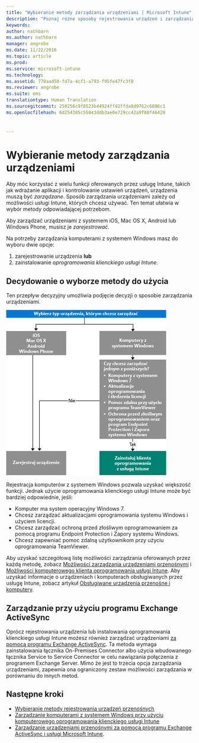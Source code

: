 ```yaml
---
title: "Wybieranie metody zarządzania urządzeniami | Microsoft Intune"
description: "Poznaj różne sposoby rejestrowania urządzeń i zarządzania nimi."
keywords: 
author: nathbarn
ms.author: nathbarn
manager: angrobe
ms.date: 11/22/2016
ms.topic: article
ms.prod: 
ms.service: microsoft-intune
ms.technology: 
ms.assetid: 770aad50-fd7a-4cf1-a793-f95fe47fc3f8
ms.reviewer: angrobe
ms.suite: ems
translationtype: Human Translation
ms.sourcegitcommit: 250256c9f8523b44924ff42ffda8d9762c6896c1
ms.openlocfilehash: 6d254385c55043ddb3ae0e729cc42a9f88f46428


---
```


# <a name="choose-how-to-manage-devices"></a>Wybieranie metody zarządzania urządzeniami

Aby móc korzystać z wielu funkcji oferowanych przez usługę Intune, takich jak wdrażanie aplikacji i kontrolowanie ustawień urządzeń, urządzenia muszą być *zarządzane*. Sposób zarządzania urządzeniami zależy od możliwości usługi Intune, których chcesz używać. Ten temat ułatwia w wybór metody odpowiadającej potrzebom.

Aby zarządzać urządzeniami z systemem iOS, Mac OS X, Android lub Windows Phone, musisz je *zarejestrować*.

Na potrzeby zarządzania komputerami z systemem Windows masz do wyboru dwie opcje:

1. zarejestrowanie urządzenia **lub**
2. zainstalowanie *oprogramowania klienckiego usługi Intune*.

## <a name="decide-which-method-to-use"></a>Decydowanie o wyborze metody do użycia
Ten przepływ decyzyjny umożliwia podjęcie decyzji o sposobie zarządzania urządzeniami.

![Przepływ decyzyjny umożliwiający podjęcie decyzji o sposobie zarządzania urządzeniami.](./media/choose-manage-method.png)

Rejestracja komputerów z systemem Windows pozwala uzyskać większość funkcji. Jednak użycie oprogramowania klienckiego usługi Intune może być bardziej odpowiednie, jeśli:

- Komputer ma system operacyjny Windows 7.
- Chcesz zarządzać aktualizacjami oprogramowania systemu Windows i użyciem licencji.
- Chcesz zarządzać ochroną przed złośliwym oprogramowaniem za pomocą programu Endpoint Protection i Zapory systemu Windows.
- Chcesz zapewniać pomoc zdalną użytkownikom przy użyciu oprogramowania TeamViewer.


Aby uzyskać szczegółową listę możliwości zarządzania oferowanych przez każdą metodę, zobacz [Możliwości zarządzania urządzeniami przenośnymi](mobile-device-management-capabilities-in-microsoft-intune.md) i [Możliwości komputerowego klienta oprogramowania usługi Intune](windows-pc-management-capabilities-in-microsoft-intune.md).
Aby uzyskać informacje o urządzeniach i komputerach obsługiwanych przez usługę Intune, zobacz artykuł [Obsługiwane urządzenia przenośne i komputery](/intune/get-started/supported-mobile-devices-and-computers).


## <a name="exchange-activesync-management"></a>Zarządzanie przy użyciu programu Exchange ActiveSync
Oprócz rejestrowania urządzenia lub instalowania oprogramowania klienckiego usługi Intune możesz również zarządzać urządzeniami [za pomocą programu Exchange ActiveSync](/intune/deploy-use/mobile-device-management-with-exchange-activesync-and-microsoft-intune). Ta metoda wymaga zainstalowania łącznika On-Premises Connector albo użycia wbudowanego łącznika Service to Service Connector w celu nawiązania połączenia z programem Exchange Server.
Mimo że jest to trzecia opcja zarządzania urządzeniami, zapewnia ona ograniczony zestaw możliwości zarządzania w porównaniu do innych metod.


## <a name="next-steps"></a>Następne kroki

- [Wybieranie metody rejestrowania urządzeń przenośnych](/intune/get-started/choose-how-to-enroll-devices1)
- [Zarządzanie komputerami z systemem Windows przy użyciu komputerowego oprogramowania klienckiego usługi Intune](/intune/deploy-use/manage-windows-pcs-with-microsoft-intune)
- [Zarządzanie urządzeniami przenośnymi za pomocą programu Exchange ActiveSync i usługi Microsoft Intune](/intune/deploy-use/mobile-device-management-with-exchange-activesync-and-microsoft-intune).



<!--HONumber=Nov16_HO5-->


